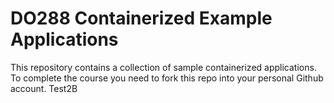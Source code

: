 # DO288 Containerized Example Applications

This repository contains a collection of sample containerized applications.  To complete the course you need to fork this repo into your personal Github account.
Test2B
